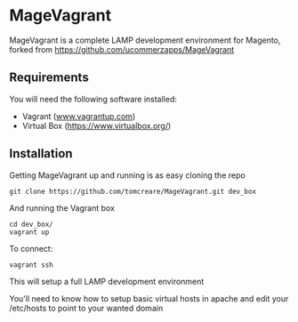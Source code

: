 MageVagrant
===============

MageVagrant is a complete LAMP development environment for Magento, forked from https://github.com/ucommerzapps/MageVagrant 


## Requirements

You will need the following software installed:

- Vagrant (www.vagrantup.com)
- Virtual Box (https://www.virtualbox.org/)


## Installation 

Getting MageVagrant up and running is as easy cloning the repo 

````git clone https://github.com/tomcreare/MageVagrant.git dev_box````

And running the Vagrant box

````
cd dev_box/
vagrant up
````

To connect:

````
vagrant ssh
````


This will setup a full LAMP development environment

You'll need to know how to setup basic virtual hosts in apache and edit your /etc/hosts to point to your wanted domain